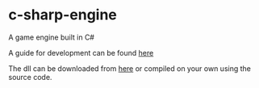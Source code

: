 # c-sharp-engine
A game engine built in C#

A guide for development can be found [here](https://www.apurcell.net/c-sharp-engine)

The dll can be downloaded from [here](https://www.apurcell.net/files/SharpSlugsEngine.dll) or compiled on your own using the source code.
